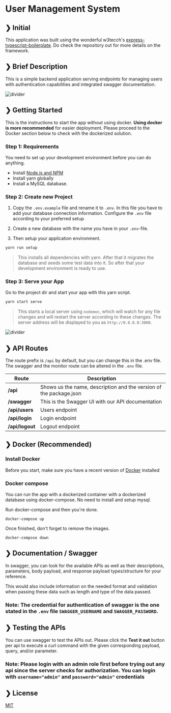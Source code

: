 
# User Management System
## ❯ Initial
This application was built using the wonderful w3tecch's [express-typescript-boilerplate](https://github.com/w3tecch/express-typescript-boilerplate). Do check the repository out for more details on the framework.

## ❯ Brief Description
This is a simple backend application serving endpoints for managing users with authentication capabilities and integrated swagger documentation.

![divider](./w3tec-divider.png)

## ❯ Getting Started

This is the instructions to start the app without using docker. **Using docker is more recommended** for easier deployment. Please proceed to the Docker section below to check with the dockerized solution.

### Step 1: Requirements

You need to set up your development environment before you can do anything.

- Install [Node.js and NPM](https://nodejs.org/en/download/)
- Install yarn globally
- Install a MySQL database.

### Step 2: Create new Project

1. Copy the `.env.example` file and rename it to `.env`. In this file you have to add your database connection information. Configure the `.env` file according to your preferred setup

2. Create a new database with the name you have in your `.env`-file.

3. Then setup your application environment.

```bash
yarn run setup
```

> This installs all dependencies with yarn. After that it migrates the database and seeds some test data into it. So after that your development environment is ready to use.

### Step 3: Serve your App

Go to the project dir and start your app with this yarn script.

```bash
yarn start serve
```

> This starts a local server using `nodemon`, which will watch for any file changes and will restart the server according to these changes.
> The server address will be displayed to you as `http://0.0.0.0:3000`.

![divider](./w3tec-divider.png)

## ❯ API Routes

The route prefix is `/api` by default, but you can change this in the .env file.
The swagger and the monitor route can be altered in the `.env` file.

| Route          | Description |
| -------------- | ----------- |
| **/api**       | Shows us the name, description and the version of the package.json |
| **/swagger**   | This is the Swagger UI with our API documentation |
| **/api/users** | Users endpoint |
| **/api/login** | Login endpoint |
| **/api/logout**| Logout endpoint |


## ❯ Docker (Recommended)

### Install Docker

Before you start, make sure you have a recent version of [Docker](https://docs.docker.com/engine/installation/) installed

### Docker compose

You can run the app with a dockerized container with a dockerized database using docker-compose. No need to install and setup mysql.

Run docker-compose and then you're done.
```shell
docker-compose up
```
Once finished, don't forget to remove the images.
```shell
docker-compose down
```

## ❯ Documentation / Swagger

In swagger, you can look for the available APIs as well as their descriptions, parameters, body payload, and response payload types/structure for your reference.

This would also include information on the needed format and validation when passing these data such as length and type of the data passed.

### **Note**: The credential for authentication of swagger is the one stated in the `.env` file `SWAGGER_USERNAME` and `SWAGGER_PASSWORD`.


## ❯ Testing the APIs

You can use swagger to test the APIs out. Please click the **Test it out** button per api to execute a curl command with the given corresponding payload, query, and/or parameter.

### **Note**: Please login with an **admin** role first before trying out any api since the server checks for authorization. You can login with `username="admin"` and `password="admin"` credentials

## ❯ License

[MIT](/LICENSE)
